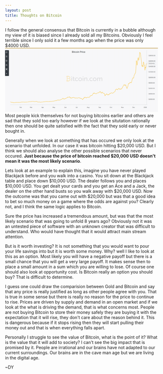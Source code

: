 ```yaml
---
layout: post
title: Thoughts on Bitcoin
---
```


I follow the general consensus that Bitcoin is currently in a bubble although my view of it is biased since I already sold all my Bitcoins. Obviously I feel terrible since I only sold it a few months ago when the price was only $4000 USD.
![image](/images/posts/bitcoin_chart.png) Most people kick themselves for not buying bitcoins earlier and others are sad that they sold too early however if we look at the situtation rationally then one should be quite satisfied with the fact that they sold early or never bought in.

Generally when we look at something that has occured we only look at the scenario that unfolded. In our case it was bitcoin hitting $20,000 USD. But I think we should also analyse the other possible scenarios that never occured. **Just because the price of bitcoin reached $20,000 USD doesn't mean it was the most likely scenario**.

Lets look at an example to explain this, imagine you have never played Blackjack before and you walk into a casino. You sit down at the Blackjack table and place down $10,000 USD. The dealer follows you and places $10,000 USD. You get dealt your cards and you get an Ace and a Jack, the dealer on the other hand busts so you walk away with $20,000 USD. Now the outcome was that you came out with $20,000 but was that a good idea to bet so much money on a game where the odds are against you? Clearly not, and I think the same logic applies to Bitcoin.

Sure the price has increased a tremendous amount, but was that the most likely scenario that was going to unfold 8 years ago? Obviously not it was an untested piece of software with an unknown creator that was difficult to understand. Who would have thought that it would attract main stream attention.

But is it worth investing? It is not something that you would want to pour your life savings into but it is worth some money. Why? well I like to look at this as an option. Most likely you will have a negative payoff but there is a small chance that you will get a very large payoff. It makes sense then to place a small amount in a sum which you are willing to lose. Of course one should also look at opportunity cost. Is Bitcoin really an option you should buy? That is difficult to determine.

I guess one could draw the comparision between Gold and Bitcoin and say that any price is really justified as long as other people agree with you. That is true in some sense but there is really no reason for the price to continue to rise. Prices are driven by supply and demand in an open market and if we look at the what is driving the demand, that is what concerns most. People are not buying Bitcoin to store their money safely they are buying it with the expectation that it will rise, they don't care about the reason behind it. This is dangerous because if it stops rising then they will start pulling their money out and that is when everything falls apart.

Personally I struggle to see the value of Bitcoin, what is the point of it? What is the value that it will add to society? I can't see the big impact that is  promised by it. People are irrational and our brains have not adapted to our current surroundings. Our brains are in the cave man age but we are living in the digital age.

~DY